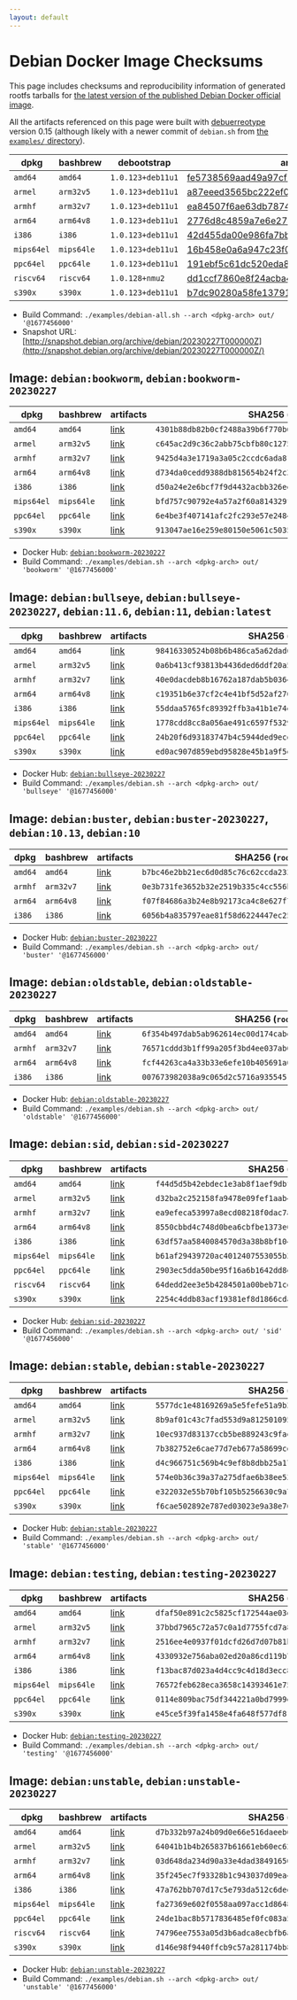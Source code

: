 ```yaml
---
layout: default
---
```


# Debian Docker Image Checksums

This page includes checksums and reproducibility information of generated rootfs tarballs for [the latest version of the published Debian Docker official image](https://hub.docker.com/_/debian).

All the artifacts referenced on this page were built with [debuerreotype](https://github.com/debuerreotype/debuerreotype) version 0.15 (although likely with a newer commit of `debian.sh` from [the `examples/` directory](https://github.com/debuerreotype/debuerreotype/tree/master/examples)).

| dpkg | bashbrew | debootstrap | artifacts |
| - | - | - | - |
| `amd64` | `amd64` | `1.0.123+deb11u1` | [fe5738569aad49a97cf73183a8a6b2732fe57840](https://github.com/debuerreotype/docker-debian-artifacts/tree/fe5738569aad49a97cf73183a8a6b2732fe57840) |
| `armel` | `arm32v5` | `1.0.123+deb11u1` | [a87eeed3565bc222ef00e6724923b6510161b0c0](https://github.com/debuerreotype/docker-debian-artifacts/tree/a87eeed3565bc222ef00e6724923b6510161b0c0) |
| `armhf` | `arm32v7` | `1.0.123+deb11u1` | [ea84507f6ae63db7874c210715bed810d0b3cecd](https://github.com/debuerreotype/docker-debian-artifacts/tree/ea84507f6ae63db7874c210715bed810d0b3cecd) |
| `arm64` | `arm64v8` | `1.0.123+deb11u1` | [2776d8c4859a7e6e275ee8b5dd144488d7387c24](https://github.com/debuerreotype/docker-debian-artifacts/tree/2776d8c4859a7e6e275ee8b5dd144488d7387c24) |
| `i386` | `i386` | `1.0.123+deb11u1` | [42d455da00e986fa7bbcf11a47ff3d8c55920083](https://github.com/debuerreotype/docker-debian-artifacts/tree/42d455da00e986fa7bbcf11a47ff3d8c55920083) |
| `mips64el` | `mips64le` | `1.0.123+deb11u1` | [16b458e0a6a947c23f0e0abf739cd9bd55137965](https://github.com/debuerreotype/docker-debian-artifacts/tree/16b458e0a6a947c23f0e0abf739cd9bd55137965) |
| `ppc64el` | `ppc64le` | `1.0.123+deb11u1` | [191ebf5c61dc520eda86d8eff74eb0cd5a0c0a66](https://github.com/debuerreotype/docker-debian-artifacts/tree/191ebf5c61dc520eda86d8eff74eb0cd5a0c0a66) |
| `riscv64` | `riscv64` | `1.0.128+nmu2` | [dd1ccf7860e8f24acba442132ef5fff1aff26a53](https://github.com/debuerreotype/docker-debian-artifacts/tree/dd1ccf7860e8f24acba442132ef5fff1aff26a53) |
| `s390x` | `s390x` | `1.0.123+deb11u1` | [b7dc90280a58fe13791f9ff162bef97e299af89a](https://github.com/debuerreotype/docker-debian-artifacts/tree/b7dc90280a58fe13791f9ff162bef97e299af89a) |

- Build Command: `./examples/debian-all.sh --arch <dpkg-arch> out/ '@1677456000'`
- Snapshot URL: [http://snapshot.debian.org/archive/debian/20230227T000000Z](http://snapshot.debian.org/archive/debian/20230227T000000Z/)

## Image: `debian:bookworm`, `debian:bookworm-20230227`

| dpkg | bashbrew | artifacts | SHA256 (`rootfs.tar.xz`) |
| - | - | - | - |
| `amd64` | `amd64` | [link](https://github.com/debuerreotype/docker-debian-artifacts/tree/fe5738569aad49a97cf73183a8a6b2732fe57840/bookworm) | `4301b88db82b0cf2488a39b6f770b6c5bcf167905b2cedbbb39ef485a27302c6` |
| `armel` | `arm32v5` | [link](https://github.com/debuerreotype/docker-debian-artifacts/tree/a87eeed3565bc222ef00e6724923b6510161b0c0/bookworm) | `c645ac2d9c36c2abb75cbfb80c12752b930a8c999c2271e6da93eb12c29f9410` |
| `armhf` | `arm32v7` | [link](https://github.com/debuerreotype/docker-debian-artifacts/tree/ea84507f6ae63db7874c210715bed810d0b3cecd/bookworm) | `9425d4a3e1719a3a05c2ccdc6ada81de87bc1cca1bbe5c2dfea0313247fbaa04` |
| `arm64` | `arm64v8` | [link](https://github.com/debuerreotype/docker-debian-artifacts/tree/2776d8c4859a7e6e275ee8b5dd144488d7387c24/bookworm) | `d734da0cedd9388db815654b24f2c34cd75e2dd6b19b7033ae76ae03e7e0970b` |
| `i386` | `i386` | [link](https://github.com/debuerreotype/docker-debian-artifacts/tree/42d455da00e986fa7bbcf11a47ff3d8c55920083/bookworm) | `d50a24e2e6bcf7f9d4432acbb326ee7eb1774c669ee68a8ba362bd5c5cf75812` |
| `mips64el` | `mips64le` | [link](https://github.com/debuerreotype/docker-debian-artifacts/tree/16b458e0a6a947c23f0e0abf739cd9bd55137965/bookworm) | `bfd757c90792e4a57a2f60a814329f21ac9f6a2808e155ce42fe34e2bfe67fba` |
| `ppc64el` | `ppc64le` | [link](https://github.com/debuerreotype/docker-debian-artifacts/tree/191ebf5c61dc520eda86d8eff74eb0cd5a0c0a66/bookworm) | `6e4be3f407141afc2fc293e57e2484c54e0909bbecac672a97b96f98a0271ae4` |
| `s390x` | `s390x` | [link](https://github.com/debuerreotype/docker-debian-artifacts/tree/b7dc90280a58fe13791f9ff162bef97e299af89a/bookworm) | `913047ae16e259e80150e5061c503535b53ed4782c84eb8bfb5e200b2c4111cf` |

- Docker Hub: [`debian:bookworm-20230227`](https://hub.docker.com/_/debian/tags?name=bookworm-20230227)
- Build Command: `./examples/debian.sh --arch <dpkg-arch> out/ 'bookworm' '@1677456000'`

## Image: `debian:bullseye`, `debian:bullseye-20230227`, `debian:11.6`, `debian:11`, `debian:latest`

| dpkg | bashbrew | artifacts | SHA256 (`rootfs.tar.xz`) |
| - | - | - | - |
| `amd64` | `amd64` | [link](https://github.com/debuerreotype/docker-debian-artifacts/tree/fe5738569aad49a97cf73183a8a6b2732fe57840/bullseye) | `98416330524b08b6b486ca5a62dad6db1f75d193fbb2de20773807f3a2824a15` |
| `armel` | `arm32v5` | [link](https://github.com/debuerreotype/docker-debian-artifacts/tree/a87eeed3565bc222ef00e6724923b6510161b0c0/bullseye) | `0a6b413cf93813b4436ded6ddf20a5fd6e393d334e4fc6c779d7d653724ab438` |
| `armhf` | `arm32v7` | [link](https://github.com/debuerreotype/docker-debian-artifacts/tree/ea84507f6ae63db7874c210715bed810d0b3cecd/bullseye) | `40e0dacdeb8b16762a187dab5b03645c404b6860b2e4f4e5890ce36d6d66c4c2` |
| `arm64` | `arm64v8` | [link](https://github.com/debuerreotype/docker-debian-artifacts/tree/2776d8c4859a7e6e275ee8b5dd144488d7387c24/bullseye) | `c19351b6e37cf2c4e41bf5d52af2705ea1fb063a55752e96af88e2d0cb35e72c` |
| `i386` | `i386` | [link](https://github.com/debuerreotype/docker-debian-artifacts/tree/42d455da00e986fa7bbcf11a47ff3d8c55920083/bullseye) | `55ddaa5765fc89392ffb3a41b1e74ed45782412f706360ef1777608610d1e2f7` |
| `mips64el` | `mips64le` | [link](https://github.com/debuerreotype/docker-debian-artifacts/tree/16b458e0a6a947c23f0e0abf739cd9bd55137965/bullseye) | `1778cdd8cc8a056ae491c6597f5329458495137a87c1533812369fe98937a7e2` |
| `ppc64el` | `ppc64le` | [link](https://github.com/debuerreotype/docker-debian-artifacts/tree/191ebf5c61dc520eda86d8eff74eb0cd5a0c0a66/bullseye) | `24b20f6d93183747b4c5944ded9ecdd32b9ac3702d5f36339a4143070f9d7394` |
| `s390x` | `s390x` | [link](https://github.com/debuerreotype/docker-debian-artifacts/tree/b7dc90280a58fe13791f9ff162bef97e299af89a/bullseye) | `ed0ac907d859ebd95828e45b1a9f5e9b0e74fcab1614a5b75b0ef2baa35c40be` |

- Docker Hub: [`debian:bullseye-20230227`](https://hub.docker.com/_/debian/tags?name=bullseye-20230227)
- Build Command: `./examples/debian.sh --arch <dpkg-arch> out/ 'bullseye' '@1677456000'`

## Image: `debian:buster`, `debian:buster-20230227`, `debian:10.13`, `debian:10`

| dpkg | bashbrew | artifacts | SHA256 (`rootfs.tar.xz`) |
| - | - | - | - |
| `amd64` | `amd64` | [link](https://github.com/debuerreotype/docker-debian-artifacts/tree/fe5738569aad49a97cf73183a8a6b2732fe57840/buster) | `b7bc46e2bb21ec6d0d85c76c62ccda2335f0c1d9e73dde7759c0065f08afb6c5` |
| `armhf` | `arm32v7` | [link](https://github.com/debuerreotype/docker-debian-artifacts/tree/ea84507f6ae63db7874c210715bed810d0b3cecd/buster) | `0e3b731fe3652b32e2519b335c4cc556b6f9d042b1b00120afbe19554e586d59` |
| `arm64` | `arm64v8` | [link](https://github.com/debuerreotype/docker-debian-artifacts/tree/2776d8c4859a7e6e275ee8b5dd144488d7387c24/buster) | `f07f84686a3b24e8b92173ca4c8e627f76ae35b7fd2be3739fafe9e6205798ef` |
| `i386` | `i386` | [link](https://github.com/debuerreotype/docker-debian-artifacts/tree/42d455da00e986fa7bbcf11a47ff3d8c55920083/buster) | `6056b4a835797eae81f58d6224447ec25c5fc4d2b6e1b9f319a3cc8464c2a60a` |

- Docker Hub: [`debian:buster-20230227`](https://hub.docker.com/_/debian/tags?name=buster-20230227)
- Build Command: `./examples/debian.sh --arch <dpkg-arch> out/ 'buster' '@1677456000'`

## Image: `debian:oldstable`, `debian:oldstable-20230227`

| dpkg | bashbrew | artifacts | SHA256 (`rootfs.tar.xz`) |
| - | - | - | - |
| `amd64` | `amd64` | [link](https://github.com/debuerreotype/docker-debian-artifacts/tree/fe5738569aad49a97cf73183a8a6b2732fe57840/oldstable) | `6f354b497dab5ab962614ec00d174cabebc217cb9268e5ea5a3ab1ced01b71d6` |
| `armhf` | `arm32v7` | [link](https://github.com/debuerreotype/docker-debian-artifacts/tree/ea84507f6ae63db7874c210715bed810d0b3cecd/oldstable) | `76571cddd3b1ff99a205f3bd4ee037ab03c2e067c2d85ab5a506be5f3a3e3061` |
| `arm64` | `arm64v8` | [link](https://github.com/debuerreotype/docker-debian-artifacts/tree/2776d8c4859a7e6e275ee8b5dd144488d7387c24/oldstable) | `fcf44263ca4a33b33e6efe10b405691a028b98e2e479ffb9559e592109c2efa8` |
| `i386` | `i386` | [link](https://github.com/debuerreotype/docker-debian-artifacts/tree/42d455da00e986fa7bbcf11a47ff3d8c55920083/oldstable) | `007673982038a9c065d2c5716a9355451118e4a0825c5e19222c30a3aaef30d4` |

- Docker Hub: [`debian:oldstable-20230227`](https://hub.docker.com/_/debian/tags?name=oldstable-20230227)
- Build Command: `./examples/debian.sh --arch <dpkg-arch> out/ 'oldstable' '@1677456000'`

## Image: `debian:sid`, `debian:sid-20230227`

| dpkg | bashbrew | artifacts | SHA256 (`rootfs.tar.xz`) |
| - | - | - | - |
| `amd64` | `amd64` | [link](https://github.com/debuerreotype/docker-debian-artifacts/tree/fe5738569aad49a97cf73183a8a6b2732fe57840/sid) | `f44d5d5b42ebdec1e3ab8f1aef9dbf2913c8473ff9a0034dce691450efddd344` |
| `armel` | `arm32v5` | [link](https://github.com/debuerreotype/docker-debian-artifacts/tree/a87eeed3565bc222ef00e6724923b6510161b0c0/sid) | `d32ba2c252158fa9478e09fef1aab4b64e22ab89ed9c09d5e1b5946f77bc10a2` |
| `armhf` | `arm32v7` | [link](https://github.com/debuerreotype/docker-debian-artifacts/tree/ea84507f6ae63db7874c210715bed810d0b3cecd/sid) | `ea9efeca53997a8ecd08218f0dac7ade48aecfa1b3d10c2d025ddef62a437016` |
| `arm64` | `arm64v8` | [link](https://github.com/debuerreotype/docker-debian-artifacts/tree/2776d8c4859a7e6e275ee8b5dd144488d7387c24/sid) | `8550cbbd4c748d0bea6cbfbe1373e06da603786fad86f358055510e5b07e4e46` |
| `i386` | `i386` | [link](https://github.com/debuerreotype/docker-debian-artifacts/tree/42d455da00e986fa7bbcf11a47ff3d8c55920083/sid) | `63df57aa5840084570d3a38b8bf104a4d9a0101ebe4750fbbafa30c3bad1b3f2` |
| `mips64el` | `mips64le` | [link](https://github.com/debuerreotype/docker-debian-artifacts/tree/16b458e0a6a947c23f0e0abf739cd9bd55137965/sid) | `b61af29439720ac4012407553055b3026b135d8df765fd3d2342bc90c35f56ea` |
| `ppc64el` | `ppc64le` | [link](https://github.com/debuerreotype/docker-debian-artifacts/tree/191ebf5c61dc520eda86d8eff74eb0cd5a0c0a66/sid) | `2903ec5dda50be95f16a6b1642dd8e6238c5f0432e3560b2f321bca82dff1c2f` |
| `riscv64` | `riscv64` | [link](https://github.com/debuerreotype/docker-debian-artifacts/tree/dd1ccf7860e8f24acba442132ef5fff1aff26a53/sid) | `64dedd2ee3e5b4284501a00beb71cdcdcae34329ae58563fc9ea93e47881168e` |
| `s390x` | `s390x` | [link](https://github.com/debuerreotype/docker-debian-artifacts/tree/b7dc90280a58fe13791f9ff162bef97e299af89a/sid) | `2254c4ddb83acf19381ef8d1866cda293d35464b63dbd4122c63001551da4786` |

- Docker Hub: [`debian:sid-20230227`](https://hub.docker.com/_/debian/tags?name=sid-20230227)
- Build Command: `./examples/debian.sh --arch <dpkg-arch> out/ 'sid' '@1677456000'`

## Image: `debian:stable`, `debian:stable-20230227`

| dpkg | bashbrew | artifacts | SHA256 (`rootfs.tar.xz`) |
| - | - | - | - |
| `amd64` | `amd64` | [link](https://github.com/debuerreotype/docker-debian-artifacts/tree/fe5738569aad49a97cf73183a8a6b2732fe57840/stable) | `5577dc1e48169269a5e5fefe51a9b318125b5862c2785e980d65c0c3451c0cf1` |
| `armel` | `arm32v5` | [link](https://github.com/debuerreotype/docker-debian-artifacts/tree/a87eeed3565bc222ef00e6724923b6510161b0c0/stable) | `8b9af01c43c7fad553d9a8125010951d4bb86a1073052b34059b1170d29aae29` |
| `armhf` | `arm32v7` | [link](https://github.com/debuerreotype/docker-debian-artifacts/tree/ea84507f6ae63db7874c210715bed810d0b3cecd/stable) | `10ec937d83137ccb5be889243c9fae5a447def799bc330dae685f7c46bd65f24` |
| `arm64` | `arm64v8` | [link](https://github.com/debuerreotype/docker-debian-artifacts/tree/2776d8c4859a7e6e275ee8b5dd144488d7387c24/stable) | `7b382752e6cae77d7eb677a58699cd7a291915137c915e6965ba9165034e5aa9` |
| `i386` | `i386` | [link](https://github.com/debuerreotype/docker-debian-artifacts/tree/42d455da00e986fa7bbcf11a47ff3d8c55920083/stable) | `d4c966751c569b4c9ef8b8dbb25a17cacf5a3365b848aea9c9869d342c154910` |
| `mips64el` | `mips64le` | [link](https://github.com/debuerreotype/docker-debian-artifacts/tree/16b458e0a6a947c23f0e0abf739cd9bd55137965/stable) | `574e0b36c39a37a275dfae6b38ee53698f2a676c05caf4b9f40025af806f50db` |
| `ppc64el` | `ppc64le` | [link](https://github.com/debuerreotype/docker-debian-artifacts/tree/191ebf5c61dc520eda86d8eff74eb0cd5a0c0a66/stable) | `e322032e55b70bf105b5256630c9a775f8efda3cbe6074695c7a7f3dae300a1e` |
| `s390x` | `s390x` | [link](https://github.com/debuerreotype/docker-debian-artifacts/tree/b7dc90280a58fe13791f9ff162bef97e299af89a/stable) | `f6cae502892e787ed03023e9a38e76dd57edf81e174d7cb78e19dd75058288b9` |

- Docker Hub: [`debian:stable-20230227`](https://hub.docker.com/_/debian/tags?name=stable-20230227)
- Build Command: `./examples/debian.sh --arch <dpkg-arch> out/ 'stable' '@1677456000'`

## Image: `debian:testing`, `debian:testing-20230227`

| dpkg | bashbrew | artifacts | SHA256 (`rootfs.tar.xz`) |
| - | - | - | - |
| `amd64` | `amd64` | [link](https://github.com/debuerreotype/docker-debian-artifacts/tree/fe5738569aad49a97cf73183a8a6b2732fe57840/testing) | `dfaf50e891c2c5825cf172544ae03d94d760c2a4af70d282f4a7fdd1682a5ff4` |
| `armel` | `arm32v5` | [link](https://github.com/debuerreotype/docker-debian-artifacts/tree/a87eeed3565bc222ef00e6724923b6510161b0c0/testing) | `37bbd7965c72a57c0a1d7755fcd7a89547cc8444528cb7d554370d10100ca36e` |
| `armhf` | `arm32v7` | [link](https://github.com/debuerreotype/docker-debian-artifacts/tree/ea84507f6ae63db7874c210715bed810d0b3cecd/testing) | `2516ee4e0937f01dcfd26d7d07b81b401a8a42357cdb830c4f9cac513953e7e3` |
| `arm64` | `arm64v8` | [link](https://github.com/debuerreotype/docker-debian-artifacts/tree/2776d8c4859a7e6e275ee8b5dd144488d7387c24/testing) | `4330932e756aba02ed20a86cd119b7ae819a2159153cbd215b7bfc7ec58ee1a3` |
| `i386` | `i386` | [link](https://github.com/debuerreotype/docker-debian-artifacts/tree/42d455da00e986fa7bbcf11a47ff3d8c55920083/testing) | `f13bac87d023a4d4cc9c4d18d3ecc834615d086b6499731351a379653d66d488` |
| `mips64el` | `mips64le` | [link](https://github.com/debuerreotype/docker-debian-artifacts/tree/16b458e0a6a947c23f0e0abf739cd9bd55137965/testing) | `76572feb628eca3658c14393461e755d9633c185459ae5c97a14dc8032f15414` |
| `ppc64el` | `ppc64le` | [link](https://github.com/debuerreotype/docker-debian-artifacts/tree/191ebf5c61dc520eda86d8eff74eb0cd5a0c0a66/testing) | `0114e809bac75df344221a0bd7999e5d4a8956c42d259b880db8f477050f5822` |
| `s390x` | `s390x` | [link](https://github.com/debuerreotype/docker-debian-artifacts/tree/b7dc90280a58fe13791f9ff162bef97e299af89a/testing) | `e45ce5f39fa1458e4fa648f577df811ec59493d097e6a01ea64268f6505505da` |

- Docker Hub: [`debian:testing-20230227`](https://hub.docker.com/_/debian/tags?name=testing-20230227)
- Build Command: `./examples/debian.sh --arch <dpkg-arch> out/ 'testing' '@1677456000'`

## Image: `debian:unstable`, `debian:unstable-20230227`

| dpkg | bashbrew | artifacts | SHA256 (`rootfs.tar.xz`) |
| - | - | - | - |
| `amd64` | `amd64` | [link](https://github.com/debuerreotype/docker-debian-artifacts/tree/fe5738569aad49a97cf73183a8a6b2732fe57840/unstable) | `d7b332b97a24b09d0e66e516daeeb6f3da7c9dcaae4c79f477092b99802360e9` |
| `armel` | `arm32v5` | [link](https://github.com/debuerreotype/docker-debian-artifacts/tree/a87eeed3565bc222ef00e6724923b6510161b0c0/unstable) | `64041b1b4b265837b61661eb60ec624e5fc1723e66695c30b8d5d9ceadb644ad` |
| `armhf` | `arm32v7` | [link](https://github.com/debuerreotype/docker-debian-artifacts/tree/ea84507f6ae63db7874c210715bed810d0b3cecd/unstable) | `03d648da234d90a33e4dad3849165083f2cd5613b9d67b55db30999739d13b4f` |
| `arm64` | `arm64v8` | [link](https://github.com/debuerreotype/docker-debian-artifacts/tree/2776d8c4859a7e6e275ee8b5dd144488d7387c24/unstable) | `35f245ec7f93328b1c943037d09ea4a7b747e9e6e3d63bc6c20dd948fb63db3c` |
| `i386` | `i386` | [link](https://github.com/debuerreotype/docker-debian-artifacts/tree/42d455da00e986fa7bbcf11a47ff3d8c55920083/unstable) | `47a762bb707d17c5e793da512c6ded0d3193957158e7b6f7430b4dfac603d969` |
| `mips64el` | `mips64le` | [link](https://github.com/debuerreotype/docker-debian-artifacts/tree/16b458e0a6a947c23f0e0abf739cd9bd55137965/unstable) | `fa27369e602f0558aa097acc1d86487a7b298a71b5d1ade9c9b26d31e7acdeb5` |
| `ppc64el` | `ppc64le` | [link](https://github.com/debuerreotype/docker-debian-artifacts/tree/191ebf5c61dc520eda86d8eff74eb0cd5a0c0a66/unstable) | `24de1bac8b5717836485ef0fc083a5c1f2871056300348f67ff2735a7c2de203` |
| `riscv64` | `riscv64` | [link](https://github.com/debuerreotype/docker-debian-artifacts/tree/dd1ccf7860e8f24acba442132ef5fff1aff26a53/unstable) | `74796ee7553a05d3b6adca8ecbfb6a70b01b485f0c9b703a41cf099ab6c3a102` |
| `s390x` | `s390x` | [link](https://github.com/debuerreotype/docker-debian-artifacts/tree/b7dc90280a58fe13791f9ff162bef97e299af89a/unstable) | `d146e98f9440ffcb9c57a281174bb868d8c546d72a6c892dea9ff45d75ce589f` |

- Docker Hub: [`debian:unstable-20230227`](https://hub.docker.com/_/debian/tags?name=unstable-20230227)
- Build Command: `./examples/debian.sh --arch <dpkg-arch> out/ 'unstable' '@1677456000'`
